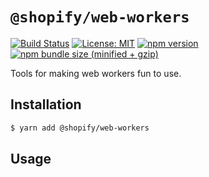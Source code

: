 # `@shopify/web-workers`

[![Build Status](https://travis-ci.org/Shopify/quilt.svg?branch=master)](https://travis-ci.org/Shopify/quilt)
[![License: MIT](https://img.shields.io/badge/License-MIT-green.svg)](LICENSE.md) [![npm version](https://badge.fury.io/js/%40shopify%2Fweb-workers.svg)](https://badge.fury.io/js/%40shopify%2Fweb-workers.svg)  [![npm bundle size (minified + gzip)](https://img.shields.io/bundlephobia/minzip/@shopify/web-workers.svg)](https://img.shields.io/bundlephobia/minzip/@shopify/web-workers.svg) 

Tools for making web workers fun to use.

## Installation

```bash
$ yarn add @shopify/web-workers
```

## Usage
